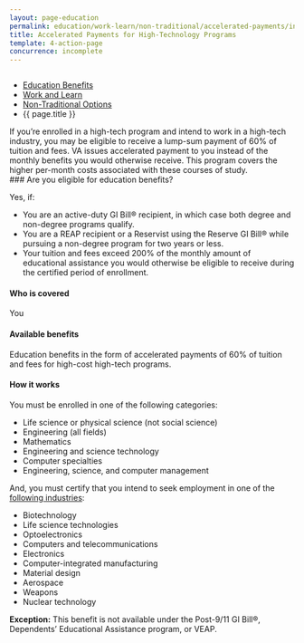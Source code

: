 ```yaml
---
layout: page-education
permalink: education/work-learn/non-traditional/accelerated-payments/index.html
title: Accelerated Payments for High-Technology Programs
template: 4-action-page
concurrence: incomplete
---
```


<div class="splash" markdown="0">
<div class="row" markdown="0">
<div class="small-12 columns" markdown="0">

<ul class="breadcrumbs" role="menubar" aria-label="Primary">
<li class="parent"><a href="{{ site.url }}/education/">Education Benefits</a></li>
<li class="parent"><a href="{{ site.url }}/education/work-learn/">Work and Learn</a></li>
<li class="parent"><a href="{{ site.url }}/education/work-learn/non-traditional/">Non-Traditional Options</a></li>
<li class="active">{{ page.title }}</li>
</ul>

</div>
</div>
</div>

<div class="main" role="main" markdown="0">

<!--<div class="action-bar">
  <div class="row">
    <div class="small-12 columns">

    </div>
  </div>  
</div>-->

<div class="section one" markdown="0">
<div class="primary" markdown="0">
<div class="row" markdown="0">
<div class="small-12 columns" markdown="1">
If you’re enrolled in a high-tech program and intend to work in a high-tech industry, you may be eligible to receive a lump-sum payment of 60% of tuition and fees. VA issues accelerated payment to you instead of the monthly benefits you would otherwise receive. This program covers the higher per-month costs associated with these courses of study.
</div>
<div class="small-12 columns" markdown="1">
<div class="call-out">
### Are you eligible for education benefits?

Yes, if:

-	You are an active-duty GI Bill® recipient, in which case both degree and non-degree programs qualify.
-	You are a REAP recipient or a Reservist using the Reserve GI Bill® while pursuing a non-degree program for two years or less.
-	Your tuition and fees exceed 200% of the monthly amount of educational assistance you would otherwise be eligible to receive during the certified period of enrollment.

#### Who is covered
You

#### Available benefits
Education benefits in the form of accelerated payments of 60% of tuition and fees for high-cost high-tech programs.

#### How it works

You must be enrolled in one of the following categories:

-	Life science or physical science (not social science)
-	Engineering (all fields)
-	Mathematics
-	Engineering and science technology
-	Computer specialties
-	Engineering, science, and computer management

And, you must certify that you intend to seek employment in one of the [following industries](http://www.gpo.gov/fdsys/granule/USCODE-2011-title38/USCODE-2011-title38-partIII-chap30-subchapII-sec3014A):

- Biotechnology
- Life science technologies
- Optoelectronics
- Computers and telecommunications
- Electronics
- Computer-integrated manufacturing
- Material design
- Aerospace
- Weapons
- Nuclear technology

**Exception:** This benefit is not available under the Post-9/11 GI Bill®, Dependents’ Educational Assistance program, or VEAP.
</div>


</div>
</div>
</div>

</div>

